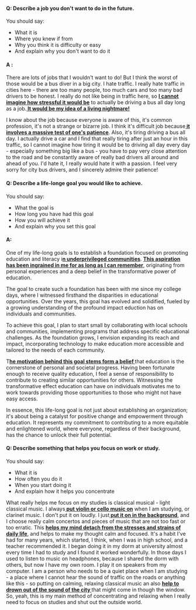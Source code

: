 #### Q: Describe a job you don't want to do in the future.
You should say:
- What it is
- Where you knew if from
- Why you think it is difficulty or easy
- And explain why you don't want to do it
#### A :
There are lots of jobs that I wouldn't want to do! But I think the worst of those would be a bus diver in a big city. I hate traffic. I really hate traffic in cities here - there are too many people, too much cars and too many bad drivers to be honest. I really do not like being in traffic here, so <b><u>I cannot imagine how stressful it would be</u></b> to actually be driving a bus all day long as a job.<b><u> It would be my idea of a living nightmare!</u></b>

I know about the job because everyone is aware of this, it's common profession, it's not a strange or bizarre job. I think it's difficult job because<b><u> it involves a massive test of one's patience</u></b>. Also, it's tiring driving  a bus all day. I actually drive a car and I find that really tiring after just an hour in this traffic, so I cannot imagine how tiring it would be to driving all day every day -  especially something big like a bus - you have to pay very close attention to the road and be constantly aware of really bad drivers all around and ahead of you. I'd hate it, I really would hate it with a passion. I feel very sorry for city bus drivers, and I sincerely admire their patience!


#### Q: Describe a life-longe goal you would like to achieve.
You should say:
- What the goal is
- How long you have had this goal
- How you will achieve it 
- And explain why you set this goal
#### A:
One of my life-long goals is to establish a foundation focused on promoting education and literacy i<b><u>n underprivileged communities</u></b>. <b><u>This aspiration has been ingrained in me for as long as I can remember</u></b>, originating from personal experiences and a deep belief in the transformative power of education.

The goal to create such a foundation has been with me since my college days, where I witnessed firsthand the disparities in educational opportunities. Over the years, this goal has evolved and solidified, fueled by a growing understanding of the profound impact eduction has on individuals and communities.

To achieve this goal, I plan to start small by collaborating with local schools and communities, implementing programs that address specific educational challenges. As the foundation grows, I envision expanding its reach and impact, incorporating technology to make education more accessible and tailored to the needs of each community.

T<b><u>he motivation behind this goal stems form a belief </u></b>that education is the cornerstone of personal and societal progress. Having been fortunate enough to receive quality education, I feel a sense of responsibility to contribute to creating similar opportunities for others. Witnessing the transformative effect education can have on individuals motivates me to work towards providing those opportunities to those who might not have easy access.

In essence, this life-long goal is not just about establishing an organization; it's about being a catalyst for positive change and empowerment through education. It represents my commitment to contributing to a more equitable and enlightened world, where everyone, regardless of their background, has the chance to unlock their full potential.


#### Q: Describe  something that helps you focus on work or study.
You should say:
- What it is 
- How often you do it
- When you start doing it
- And explain how it helps you concentrate

What really helps me focus on my studies is classical musical - light classical music. I always<b><u> put violin or cello music on</u></b> when I am studying, or clarinet music. I don't put it on loudly. I just<b><u> put it on in the background</u></b>, and I choose really calm concertos and pieces of music that are not too fast or too erratic. This <b><u>helps my mind detach from the stresses and strains of daily life</u></b>, and  helps to make my thought calm and focused. It's a habit I've had for many years, which started, I think, when I was in high school, and a teacher recommended it. I began doing it in my dorm at university almost every time I had to study and I found it worked wonderfully. In those days I used to listen to music on headphones, because I shared the dorm with others, but now I have my own room. I play it on speakers from my computer. I am a person who needs to be a quiet place when I am studying -  a place where I cannot hear the sound of traffic on the roads or anything like this - so putting on calming, relaxing classical music an also <b><u>help to drown out of the sound of the city </u></b>that might come in though the window. So, yeah, this is my main method of concentrating and relaxing when I really need to focus on studies and shut out the outside world.
